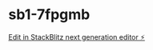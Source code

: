# sb1-7fpgmb

[Edit in StackBlitz next generation editor ⚡️](https://stackblitz.com/~/github.com/ROHINI177/sb1-7fpgmb)